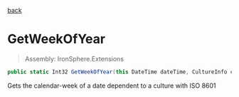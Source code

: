 ﻿

[back](/IronSphere.Extensions/types/DateTimeExtension)

# GetWeekOfYear

> Assembly: IronSphere.Extensions

```csharp
public static Int32 GetWeekOfYear(this DateTime dateTime, CultureInfo cultureInfo = null, WeekOfYearStandard weekOfYearStandard = 1)
```

Gets the calendar-week of a date dependent to a culture with ISO 8601

 